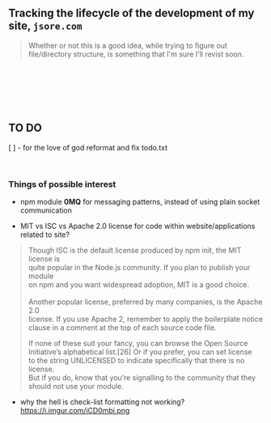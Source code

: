 ## Tracking the lifecycle of the development of my site, `jsore.com`

>Whether or not this is a good idea, while trying to figure out file/directory structure,
>is something that I'm sure I'll revist soon.

<br><br>

<br><br>

## TO DO

[ ] - for the love of god reformat and fix todo.txt


<br>

### Things of possible interest

- npm module <b>0MQ</b> for messaging patterns, instead of using plain socket communication

- MIT vs ISC vs Apache 2.0 license for code within website/applications related to site?
> Though ISC is the default license produced by npm init, the MIT license is<br>
> quite popular in the Node.js community. If you plan to publish your module<br>
> on npm and you want widespread adoption, MIT is a good choice.<br>
><br>
> Another popular license, preferred by many companies, is the Apache 2.0<br>
> license. If you use Apache 2, remember to apply the boilerplate notice<br>
> clause in a comment at the top of each source code file.<br>
>
> If none of these suit your fancy, you can browse the Open Source<br>
> Initiative’s alphabetical list.[26] Or if you prefer, you can set license<br>
> to the string UNLICENSED to indicate specifically that there is no license.<br>
> But if you do, know that you’re signalling to the community that they<br>
> should not use your module.

- why the hell is check-list formatting not working? https://i.imgur.com/iCD0mbi.png